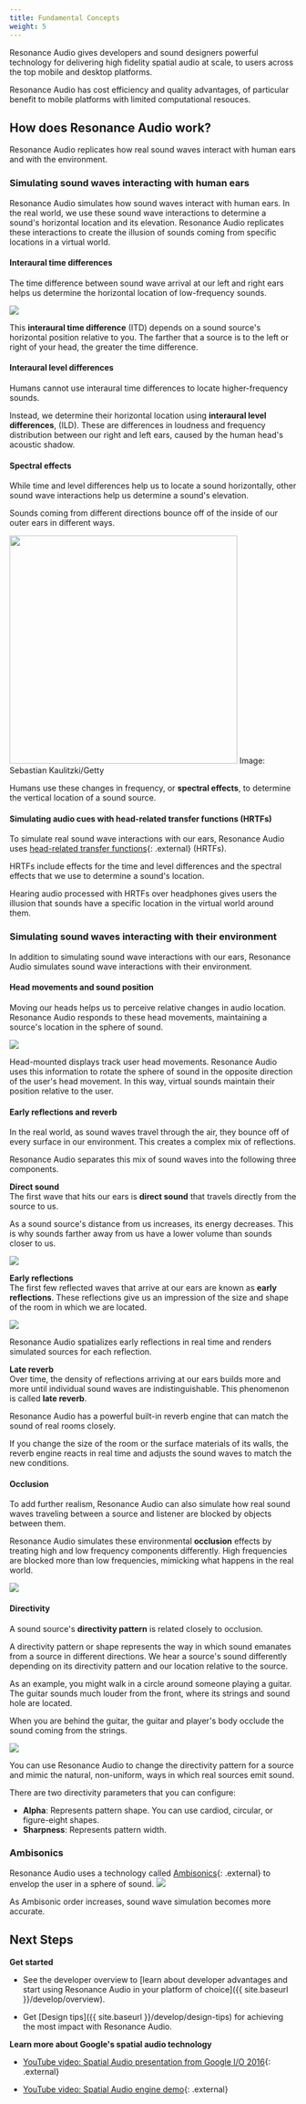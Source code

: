 ```yaml
---
title: Fundamental Concepts
weight: 5
---
```



Resonance Audio gives developers and sound designers powerful technology
for delivering high fidelity spatial audio at scale, to users across the
top mobile and desktop platforms.

Resonance Audio has cost efficiency and quality advantages, of particular
benefit to mobile platforms with limited computational resouces.


## How does Resonance Audio work?
Resonance Audio replicates how real sound waves interact with human ears and
with the environment.

### Simulating sound waves interacting with human ears
Resonance Audio simulates how sound waves interact with human ears.
In the real world, we use these sound wave interactions to determine a sound's
horizontal location and its elevation. Resonance Audio replicates these
interactions to create the illusion of sounds coming from specific locations in
a virtual world.


#### Interaural time differences
The time difference between sound wave arrival at our left and
right ears helps us determine the horizontal location of low-frequency sounds.

<img src="{{ site.baseurl }}/images/concepts/soundwave-to-ears3.gif">

This **interaural time difference** (ITD) depends on a sound source's
horizontal position relative to you. The farther that a source is to the left
or right of your head, the greater the time difference.


#### Interaural level differences
Humans cannot use interaural time differences to locate higher-frequency sounds.

Instead, we determine their horizontal location using **interaural level differences**,
(ILD). These are differences in
loudness and frequency distribution between our right and left ears, caused by
the human head's acoustic shadow.

#### Spectral effects
While time and level differences help us to locate a sound horizontally, other
sound wave interactions help us determine a sound's elevation.

Sounds coming from different directions bounce off of the
inside of our outer ears in different ways.


<img src="{{ site.baseurl }}/images/concepts/sound-hits-ears.png" width="400px">
Image: Sebastian Kaulitzki/Getty

Humans use these changes in frequency, or **spectral effects**,
to determine the vertical location of a sound source.<br>


#### Simulating audio cues with head-related transfer functions (HRTFs)
To simulate real sound wave interactions with our ears, Resonance Audio uses
[head-related transfer functions](//en.wikipedia.org/wiki/Head-related_transfer_function){: .external} (HRTFs).

HRTFs include effects for the time and level differences and the spectral
effects that we use to determine a sound's location.

Hearing audio processed with HRTFs over headphones gives users the illusion that
sounds have a specific location in the virtual world around them.


### Simulating sound waves interacting with their environment
In addition to simulating sound wave interactions with our ears, Resonance Audio
simulates sound wave interactions with their environment.


#### Head movements and sound position
Moving our heads helps us to perceive relative changes in audio location.
Resonance Audio responds to these head movements, maintaining a source's location
in the sphere of sound.

<img src="{{ site.baseurl }}/images/concepts/spatial-rotate.gif">

Head-mounted displays track user head movements. Resonance Audio uses this
information to rotate the sphere of sound in the opposite direction of the user's
head movement. In this way, virtual sounds maintain their position relative to
the user.


#### Early reflections and reverb
In the real world, as sound waves travel through the air, they bounce off of
every surface in our environment. This creates a complex mix of reflections.

Resonance Audio separates this mix of sound waves into the following
three components.

**Direct sound**<br>
The first wave that hits our ears is **direct sound** that travels
directly from the source to us.

As a sound source's distance from us increases, its energy decreases. This is
why sounds farther away from us have a lower volume than sounds closer to us.

<img src="{{ site.baseurl }}/images/concepts/distance-from-speaker.png">

**Early reflections**<br>
The first few reflected waves that arrive at our ears are known as **early
reflections**. These reflections give us an impression of the size and shape of
the room in which we are located.

<img src="{{ site.baseurl }}/images/concepts/reflections.png">

Resonance Audio spatializes early reflections in real time and renders simulated
sources for each reflection.

**Late reverb**<br>
Over time, the density of reflections arriving at our ears builds more and
more until individual sound waves are indistinguishable. This phenomenon is
called **late reverb**.

Resonance Audio has a powerful built-in reverb engine that can match the sound
of real rooms closely.

If you change the size of the room or the surface materials of its walls,
the reverb engine reacts in real time and adjusts the sound waves to match the
new conditions.

#### Occlusion
To add further realism, Resonance Audio can also simulate how real sound waves
traveling between a source and listener are blocked by objects between them.

Resonance Audio simulates these environmental **occlusion** effects by treating
high and low frequency components differently. High frequencies are blocked
more than low frequencies, mimicking what happens in the real world.

<img src="{{ site.baseurl }}/images/concepts/sound-occluded.png">

#### Directivity
A sound source's **directivity pattern** is related closely to occlusion.

A directivity pattern or shape represents the way in which sound emanates from a
source in different directions. We hear a source's sound differently depending
on its directivity pattern and our location relative to the source.

As an example, you might walk in a circle around someone playing a guitar.
The guitar sounds much louder from the front, where its strings and sound hole
are located.

When you are behind the guitar, the guitar and player's body occlude the sound
coming from the strings.

<img src="{{ site.baseurl }}/images/concepts/directivity2.gif">

You can use Resonance Audio to change the directivity pattern for a source and
mimic the natural, non-uniform, ways in which real sources emit sound.

There are two directivity parameters that you can configure:

*   **Alpha**: Represents pattern shape. You can use cardiod, circular, or
               figure-eight shapes.
*   **Sharpness**: Represents pattern width.

### Ambisonics

Resonance Audio uses a technology called [Ambisonics](//en.wikipedia.org/wiki/Ambisonics){: .external}
to envelop the user in a sphere of sound.
<img src="{{ site.baseurl }}/images/concepts/speakers-surround-head-3d.png">

As Ambisonic order increases, sound wave simulation becomes more accurate.


## Next Steps

**Get started**

*  See the developer overview to [learn about developer advantages and start using Resonance Audio in
   your platform of choice]({{ site.baseurl }}/develop/overview).

*  Get [Design tips]({{ site.baseurl }}/develop/design-tips) for achieving the
   most impact with Resonance Audio.

**Learn more about Google's spatial audio technology**

*  [YouTube video: Spatial Audio presentation from Google I/O 2016](https://youtu.be/Na4DYI-WjlI){: .external}

*  [YouTube video: Spatial Audio engine demo](https://youtu.be/I9zf4hCjRg0){: .external}


